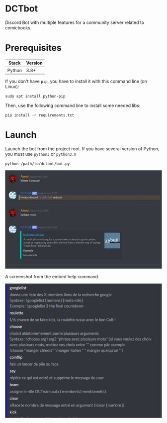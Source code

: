 # DCTbot
Discord Bot with multiple features for a community server related to comicbooks.

# Prerequisites

| Stack        | Version  |
|--------------|----------|
| Python       | 3.8+     |

If you don't have `pip`, you have to install it with this command line (on Linux):
```
sudo apt install python-pip
```

Then, use the following command line to install some needed libs:
```
pip install -r requirements.txt
```

# Launch
Launch the bot from the project root. If you have several version of Python, you must use `python3` or `python3.X`
```
python /path/to/dctbot/bot.py
```

![example](https://raw.githubusercontent.com/Azrood/DCTbot/master/pictures/example.JPG)

A screenshot from the embed help command.

![example2](https://raw.githubusercontent.com/Azrood/DCTbot/master/pictures/example%202.JPG)
